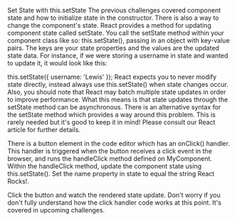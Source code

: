 Set State with this.setState
The previous challenges covered component state and how to initialize state in the constructor. There is also a way to change the component's state. React provides a method for updating component state called setState. You call the setState method within your component class like so: this.setState(), passing in an object with key-value pairs. The keys are your state properties and the values are the updated state data. For instance, if we were storing a username in state and wanted to update it, it would look like this:

this.setState({
  username: 'Lewis'
});
React expects you to never modify state directly, instead always use this.setState() when state changes occur. Also, you should note that React may batch multiple state updates in order to improve performance. What this means is that state updates through the setState method can be asynchronous. There is an alternative syntax for the setState method which provides a way around this problem. This is rarely needed but it's good to keep it in mind! Please consult our React article for further details.

There is a button element in the code editor which has an onClick() handler. This handler is triggered when the button receives a click event in the browser, and runs the handleClick method defined on MyComponent. Within the handleClick method, update the component state using this.setState(). Set the name property in state to equal the string React Rocks!.

Click the button and watch the rendered state update. Don't worry if you don't fully understand how the click handler code works at this point. It's covered in upcoming challenges.